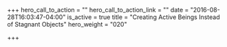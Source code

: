 +++
hero_call_to_action = ""
hero_call_to_action_link = ""
date = "2016-08-28T16:03:47-04:00"
is_active = true
title = "Creating Active Beings Instead of Stagnant Objects"
hero_weight = "020"

+++
